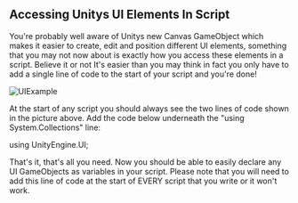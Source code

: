 ## Accessing Unitys UI Elements In Script

You're probably well aware of Unitys new Canvas GameObject which makes it easier to create, edit and position different UI elements, something that you may not now about is exactly how you access these elements in a script. Believe it or not It's easier than you may think in fact you only have to add a single line of code to the start of your script and you're done!

![UIExample](http://puu.sh/txezZ/b290381290.png)

At the start of any script you should always see the two lines of code shown in the picture above. Add the code below underneath the "using System.Collections" line:

using UnityEngine.UI;

That's it, that's all you need. Now you should be able to easily declare any UI GameObjects as variables in your script. Please note that you will need to add this line of code at the start of EVERY script that you write or it won't work. 

